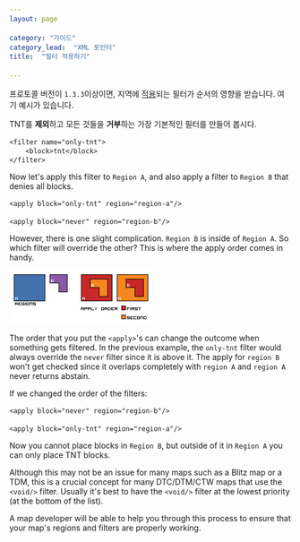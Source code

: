 ```yaml
---
layout: page

category: "가이드"
category_lead:  "XML 포인터"
title:  "필터 적용하기"

---
```


프로토콜 버전이 `1.3.3`이상이면, 지역에 [적용](/modules/regions#applying)되는 필터가 순서의 영향을 받습니다.
여기 예시가 있습니다.

TNT를 **제외**하고 모든 것들을 **거부**하는 가장 기본적인 필터를 만들어 봅시다. 

    <filter name="only-tnt">
        <block>tnt</block>
    </filter>

Now let's apply this filter to `Region A`, and also apply a filter to `Region B` that denies all blocks.

    <apply block="only-tnt" region="region-a"/>

    <apply block="never" region="region-b"/>

However, there is one slight complication. `Region B` is inside of `Region A`.
So which filter will override the other? This is where the apply order comes in handy.

![Apply Order .png](/img/apply_order.png)

The order that you put the `<apply>`'s can change the outcome when something gets filtered.
In the previous example, the `only-tnt` filter would always override the `never` filter since it is above it.
The apply for `region B` won't get checked since it overlaps completely with `region A` and `region A` never returns abstain.

If we changed the order of the filters:

    <apply block="never" region="region-b"/>

    <apply block="only-tnt" region="region-a"/>

Now you cannot place blocks in `Region B`, but outside of it in `Region A` you can only place TNT blocks.

Although this may not be an issue for many maps such as a Blitz map or a TDM,
this is a crucial concept for many DTC/DTM/CTW maps that use the `<void/>` filter.
Usually it's best to have the `<void/>` filter at the lowest priority (at the bottom of the list).

A map developer will be able to help you through this process to ensure that your map's regions and filters are properly working.
